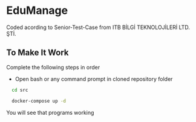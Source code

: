 # EduManage

Coded acording to Senior-Test-Case from ITB BİLGİ TEKNOLOJİLERİ LTD. ŞTİ.


## To Make It Work

Complete the following steps in order

- Open bash or any command prompt in cloned repository folder
```bash
  cd src
```
```bash
  docker-compose up -d
```
You will see that programs working
